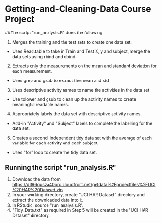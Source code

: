Getting-and-Cleaning-Data Course Project
========================================

##The script "run_analysis.R" does the following
1. Merges the training and the test sets to create one data set.
  - Uses Read.table to take in Train and Test X, y and subject, merge the data sets using rbind and cbind.

2. Extracts only the measurements on the mean and standard deviation for each measurement.
  - Uses grep and gsub to extract the mean and std
  
3. Uses descriptive activity names to name the activities in the data set
  - Use tolower and gsub to clean up the activity names to create meaningful readable names.
  
4. Appropriately labels the data set with descriptive activity names.
  - Add-in "Activity" and "Subject" labels to complete the labelling for the data set.

5. Creates a second, independent tidy data set with the average of each variable for each activity and each subject.
  - Uses "for" loop to create the tidy data set.

## Running the script "run_analysis.R"
1. Download the data from https://d396qusza40orc.cloudfront.net/getdata%2Fprojectfiles%2FUCI%20HAR%20Dataset.zip.
2. In your working directory, create "UCI HAR Dataset" directory and extract the downloaded data into it.
3. In RStudio, source "run_analysis.R".
4. "Tidy_Data.txt" as required in Step 5 will be created in the "UCI HAR Dataset" directory.

